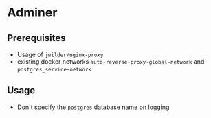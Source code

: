 # Adminer

## Prerequisites

- Usage of `jwilder/nginx-proxy`
- existing docker networks `auto-reverse-proxy-global-network` and `postgres_service-network`


## Usage

- Don't specify the `postgres` database name on logging